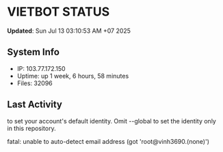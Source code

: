 # VIETBOT STATUS
**Updated**: Sun Jul 13 03:10:53 AM +07 2025

## System Info
- IP: 103.77.172.150
- Uptime: up 1 week, 6 hours, 58 minutes
- Files: 32096

## Last Activity

to set your account's default identity.
Omit --global to set the identity only in this repository.

fatal: unable to auto-detect email address (got 'root@vinh3690.(none)')
